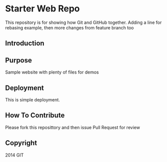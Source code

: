 # Starter Web Repo

This repository is for showing how Git and GitHub together.
Adding a line for rebasing example, then more changes from feature branch too

## Introduction

## Purpose

Sample website with plenty of files for demos

## Deployment
This is simple deployment.

## How To Contribute
Please fork this reposittory and then issue Pull Request for review

## Copyright
2014 GIT